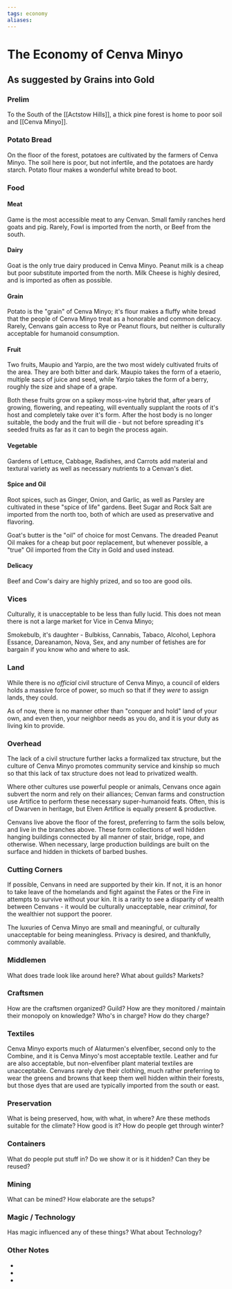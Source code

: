 ```yaml
---
tags: economy
aliases:
---
```


# The Economy of Cenva Minyo
## As suggested by Grains into Gold
### Prelim
To the South of the [[Actstow Hills]], a thick pine forest is home to poor soil and [[Cenva Minyo]].

### Potato Bread
On the floor of the forest, potatoes are cultivated by the farmers of Cenva Minyo. The soil here is poor, but not infertile, and the potatoes are hardy starch. Potato flour makes a wonderful white bread to boot.

### Food
#### Meat
Game is the most accessible meat to any Cenvan. Small family ranches herd goats and pig. Rarely, Fowl is imported from the north, or Beef from the south.

#### Dairy
Goat is the only true dairy produced in Cenva Minyo. Peanut milk is a cheap but poor substitute imported from the north. Milk Cheese is highly desired, and is imported as often as possible.

#### Grain
Potato is the "grain" of Cenva Minyo; it's flour makes a fluffy white bread that the people of Cenva Minyo treat as a honorable and common delicacy. Rarely, Cenvans gain access to Rye or Peanut flours, but neither is culturally acceptable for humanoid consumption.

#### Fruit
Two fruits, Maupio and Yarpio, are the two most widely cultivated fruits of the area. They are both bitter and dark. Maupio takes the form of a etaerio, multiple sacs of juice and seed, while Yarpio takes the form of a berry, roughly the size and shape of a grape. 

Both these fruits grow on a spikey moss-vine hybrid that, after years of growing, flowering, and repeating, will eventually supplant the roots of it's host and completely take over it's form. After the host body is no longer suitable, the body and the fruit will die - but not before spreading it's seeded fruits as far as it can to begin the process again.

#### Vegetable
Gardens of Lettuce, Cabbage, Radishes, and Carrots add material and textural variety as well as necessary nutrients to a Cenvan's diet.

#### Spice and Oil
Root spices, such as Ginger, Onion, and Garlic, as well as Parsley are cultivated in these "spice of life" gardens. Beet Sugar and Rock Salt are imported from the north too, both of which are used as preservative and flavoring.

Goat's butter is the "oil" of choice for most Cenvans. The dreaded Peanut Oil makes for a cheap but poor replacement, but whenever possible, a "true" Oil imported from the City in Gold and used instead.

#### Delicacy
Beef and Cow's dairy are highly prized, and so too are good oils. 

### Vices
Culturally, it is unacceptable to be less than fully lucid. This does not mean there is not a large market for Vice in Cenva Minyo;

Smokebulb, it's daughter - Bulbkiss, Cannabis, Tabaco, Alcohol, Lephora Essance, Dareanamon, Nova, Sex, and any number of fetishes are for bargain if you know who and where to ask.

### Land
While there is no *official* civil structure of Cenva Minyo, a council of elders holds a massive force of power, so much so that if they *were* to assign lands, they could. 

As of now, there is no manner other than "conquer and hold" land of your own, and even then, your neighbor needs as you do, and it is your duty as living kin to provide. 

### Overhead
The lack of a civil structure further lacks a formalized tax structure, but the culture of Cenva Minyo promotes community service and kinship so much so that this lack of tax structure does not lead to privatized wealth.

Where other cultures use powerful people or animals, Cenvans once again subvert the norm and rely on their alliances; Cenvan farms and construction use Artifice to perform these necessary super-humanoid feats. Often, this is of Dwarven in heritage, but Elven Artifice is equally present & productive.

Cenvans live above the floor of the forest, preferring to farm the soils below, and live in the branches above. These form collections of well hidden hanging buildings connected by all manner of stair, bridge, rope, and otherwise. When necessary, large production buildings are built on the surface and hidden in thickets of barbed bushes.

### Cutting Corners
If possible, Cenvans in need are supported by their kin. If not, it is an honor to take leave of the homelands and fight against the Fates or the Fire in attempts to survive without your kin. It is a rarity to see a disparity of wealth between Cenvans - it would be culturally unacceptable, near *criminal*, for the wealthier not support the poorer.

The luxuries of Cenva Minyo are small and meaningful, or culturally unacceptable for being meaningless. Privacy is desired, and thankfully, commonly available.

### Middlemen
What does trade look like around here? What about guilds? Markets?

### Craftsmen
How are the craftsmen organized? Guild? How are they monitored / maintain their monopoly on knowledge? Who's in charge? How do they charge?

### Textiles
Cenva Minyo exports much of Alaturmen's elvenfiber, second only to the Combine, and it is Cenva Minyo's most acceptable textile. Leather and fur are also acceptable, but non-elvenfiber plant material textiles are unacceptable. Cenvans rarely dye their clothing, much rather preferring to wear the greens and browns that keep them well hidden within their forests, but those dyes that are used are typically imported from the south or east.

### Preservation
What is being preserved, how, with what, in where? Are these methods suitable for the climate? How good is it? How do people get through winter? 

### Containers
What do people put stuff in? Do we show it or is it hidden? Can they be reused?

### Mining
What can be mined? How elaborate are the setups?

### Magic / Technology
Has magic influenced any of these things? What about Technology?

### Other Notes
- 
- 
- 
